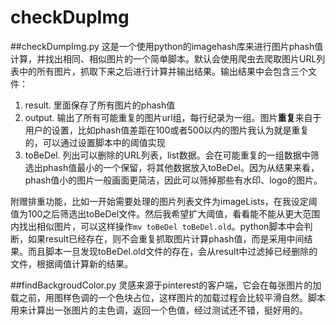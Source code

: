 checkDupImg
===========

##checkDumpImg.py
这是一个使用python的imagehash库来进行图片phash值计算，并找出相同、相似图片的一个简单脚本。默认会使用爬虫去爬取图片URL列表中的所有图片，抓取下来之后进行计算并输出结果。输出结果中会包含三个文件：    
1. result. 里面保存了所有图片的phash值
2. output. 输出了所有可能重复的图片url组，每行纪录为一组。图片<b>重复</b>来自于用户的设置，比如phash值差距在100或者500以内的图片我认为就是重复的，可以通过设置脚本中的阈值实现
3. toBeDel. 列出可以删除的URL列表，list数据。会在可能重复的一组数据中筛选出phash值最小的一个保留，将其他数据放入toBeDel。因为从结果来看，phash值小的图片一般画面更简洁，因此可以筛掉那些有水印、logo的图片。

附赠排重功能，比如一开始需要处理的图片列表文件为imageLists，在我设定阈值为100之后筛选出toBeDel文件。然后我希望扩大阈值，看看能不能从更大范围内找出相似图片，可以这样操作`mv toBeDel toBeDel.old`。python脚本中会判断，如果result已经存在，则不会重复抓取图片计算phash值，而是采用中间结果。而且脚本一旦发现toBeDel.old文件的存在，会从result中过滤掉已经删除的文件，根据阈值计算新的结果。

##findBackgroudColor.py
灵感来源于pinterest的客户端，它会在每张图片的加载之前，用图样色调的一个色块占位，这样图片的加载过程会比较平滑自然。脚本用来计算出一张图片的主色调，返回一个色值，经过测试还不错，挺好用的。
